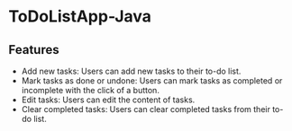 # ToDoListApp-Java
## Features

- Add new tasks: Users can add new tasks to their to-do list.
- Mark tasks as done or undone: Users can mark tasks as completed or incomplete with the click of a button.
- Edit tasks: Users can edit the content of tasks.
- Clear completed tasks: Users can clear completed tasks from their to-do list.
